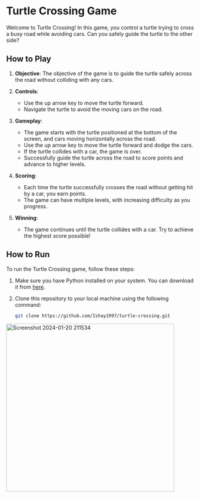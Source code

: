 # Turtle Crossing Game

Welcome to Turtle Crossing! In this game, you control a turtle trying to cross a busy road while avoiding cars. Can you safely guide the turtle to the other side?

## How to Play

1. **Objective**: The objective of the game is to guide the turtle safely across the road without colliding with any cars.

2. **Controls**:
   - Use the up arrow key to move the turtle forward.
   - Navigate the turtle to avoid the moving cars on the road.

3. **Gameplay**:
   - The game starts with the turtle positioned at the bottom of the screen, and cars moving horizontally across the road.
   - Use the up arrow key to move the turtle forward and dodge the cars.
   - If the turtle collides with a car, the game is over.
   - Successfully guide the turtle across the road to score points and advance to higher levels.

4. **Scoring**:
   - Each time the turtle successfully crosses the road without getting hit by a car, you earn points.
   - The game can have multiple levels, with increasing difficulty as you progress.

5. **Winning**:
   - The game continues until the turtle collides with a car. Try to achieve the highest score possible!

## How to Run

To run the Turtle Crossing game, follow these steps:

1. Make sure you have Python installed on your system. You can download it from [here](https://www.python.org/downloads/).

2. Clone this repository to your local machine using the following command:

   ```bash
   git clone https://github.com/Ishay1997/turtle-crossing.git
 <img width="450" alt="Screenshot 2024-01-20 211534" src="carGame.PNG">

